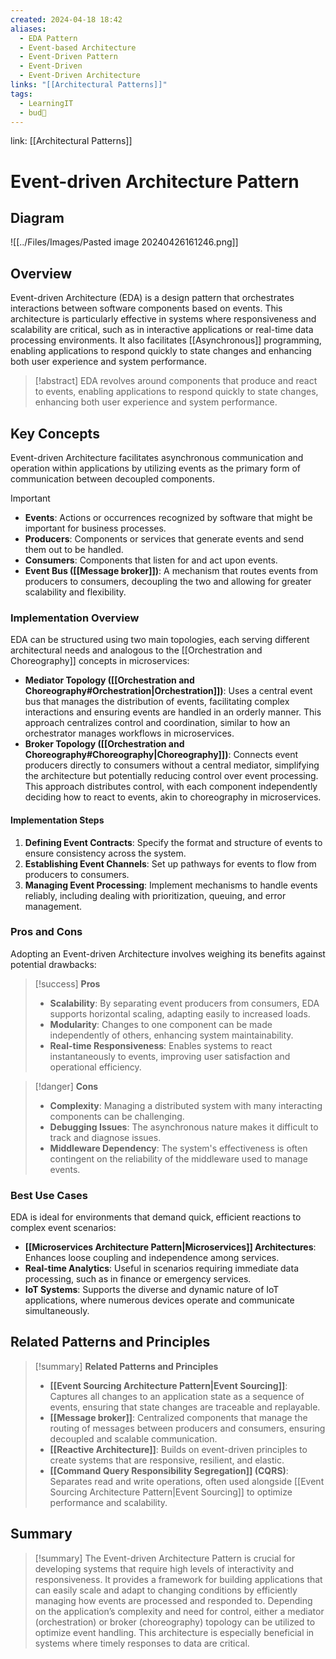 ```yaml
---
created: 2024-04-18 18:42
aliases:
  - EDA Pattern
  - Event-based Architecture
  - Event-Driven Pattern
  - Event-Driven
  - Event-Driven Architecture
links: "[[Architectural Patterns]]"
tags:
  - LearningIT
  - bud🌿
---
```

link: [[Architectural Patterns]]

# Event-driven Architecture Pattern

## Diagram

![[../Files/Images/Pasted image 20240426161246.png]]

## Overview

Event-driven Architecture (EDA) is a design pattern that orchestrates interactions between software components based on events. This architecture is particularly effective in systems where responsiveness and scalability are critical, such as in interactive applications or real-time data processing environments. It also facilitates [[Asynchronous]] programming, enabling applications to respond quickly to state changes and enhancing both user experience and system performance.

> [!abstract]
>  EDA revolves around components that produce and react to events, enabling applications to respond quickly to state changes, enhancing both user experience and system performance.

## Key Concepts

Event-driven Architecture facilitates asynchronous communication and operation within applications by utilizing events as the primary form of communication between decoupled components.

> [!important]
> 
> - **Events**: Actions or occurrences recognized by software that might be important for business processes.
> - **Producers**: Components or services that generate events and send them out to be handled.
> - **Consumers**: Components that listen for and act upon events.
> - **Event Bus ([[Message broker]])**: A mechanism that routes events from producers to consumers, decoupling the two and allowing for greater scalability and flexibility.

### Implementation Overview

EDA can be structured using two main topologies, each serving different architectural needs and analogous to the [[Orchestration and Choreography]] concepts in microservices:

- **Mediator Topology ([[Orchestration and Choreography#Orchestration|Orchestration]])**: Uses a central event bus that manages the distribution of events, facilitating complex interactions and ensuring events are handled in an orderly manner. This approach centralizes control and coordination, similar to how an orchestrator manages workflows in microservices.
- **Broker Topology ([[Orchestration and Choreography#Choreography|Choreography]])**: Connects event producers directly to consumers without a central mediator, simplifying the architecture but potentially reducing control over event processing. This approach distributes control, with each component independently deciding how to react to events, akin to choreography in microservices.

#### Implementation Steps

1. **Defining Event Contracts**: Specify the format and structure of events to ensure consistency across the system.
2. **Establishing Event Channels**: Set up pathways for events to flow from producers to consumers.
3. **Managing Event Processing**: Implement mechanisms to handle events reliably, including dealing with prioritization, queuing, and error management.

### Pros and Cons

Adopting an Event-driven Architecture involves weighing its benefits against potential drawbacks:

> [!success] **Pros**
> 
> - **Scalability**: By separating event producers from consumers, EDA supports horizontal scaling, adapting easily to increased loads.
> - **Modularity**: Changes to one component can be made independently of others, enhancing system maintainability.
> - **Real-time Responsiveness**: Enables systems to react instantaneously to events, improving user satisfaction and operational efficiency.

> [!danger] **Cons**
> 
> - **Complexity**: Managing a distributed system with many interacting components can be challenging.
> - **Debugging Issues**: The asynchronous nature makes it difficult to track and diagnose issues.
> - **Middleware Dependency**: The system's effectiveness is often contingent on the reliability of the middleware used to manage events.

### Best Use Cases

EDA is ideal for environments that demand quick, efficient reactions to complex event scenarios:

- **[[Microservices Architecture Pattern|Microservices]] Architectures**: Enhances loose coupling and independence among services.
- **Real-time Analytics**: Useful in scenarios requiring immediate data processing, such as in finance or emergency services.
- **IoT Systems**: Supports the diverse and dynamic nature of IoT applications, where numerous devices operate and communicate simultaneously.

## Related Patterns and Principles

> [!summary] **Related Patterns and Principles**
> 
> - **[[Event Sourcing Architecture Pattern|Event Sourcing]]**: Captures all changes to an application state as a sequence of events, ensuring that state changes are traceable and replayable.
> - **[[Message broker]]**: Centralized components that manage the routing of messages between producers and consumers, ensuring decoupled and scalable communication.
> - **[[Reactive Architecture]]**: Builds on event-driven principles to create systems that are responsive, resilient, and elastic.
> - **[[Command Query Responsibility Segregation]] (CQRS)**: Separates read and write operations, often used alongside [[Event Sourcing Architecture Pattern|Event Sourcing]] to optimize performance and scalability.

## Summary

> [!summary] 
> The Event-driven Architecture Pattern is crucial for developing systems that require high levels of interactivity and responsiveness. It provides a framework for building applications that can easily scale and adapt to changing conditions by efficiently managing how events are processed and responded to. Depending on the application’s complexity and need for control, either a mediator (orchestration) or broker (choreography) topology can be utilized to optimize event handling. This architecture is especially beneficial in systems where timely responses to data are critical.